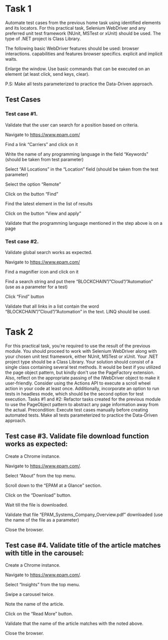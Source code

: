 # Task 1

Automate test cases from the previous home task using identified elements and its locators. For this practical task, Selenium WebDriver and any preferred unit test framework (NUnit, MSTest or xUnit) should be used. 
The type of .NET project is Class Library.


The following basic WebDriver features should be used:
browser interactions.
capabilities and features browser specifics.
explicit and implicit waits.


Enlarge the window. Use basic commands that can be executed on an element (at least click, send keys, clear). 


P.S: Make all tests parameterized to practice the Data-Driven approach.


## Test Cases


### Test case #1. 

Validate that the user can search for a position based on criteria.

Navigate to https://www.epam.com/

Find a link “Carriers” and click on it

Write the name of any programming language in the field “Keywords” (should be taken from test parameter)

Select “All Locations” in the “Location” field (should be taken from the test parameter)

Select the option “Remote”

Click on the button “Find”

Find the latest element in the list of results

Click on the button “View and apply”

Validate that the programming language mentioned in the step above is on a page


### Test case #2. 

Validate global search works as expected.

Navigate to https://www.epam.com/

Find a magnifier icon and click on it

Find a search string and put there “BLOCKCHAIN”/”Cloud”/”Automation” (use as a parameter for a test)

Click “Find” button

Validate that all links in a list contain the word “BLOCKCHAIN”/”Cloud”/”Automation” in the text. LINQ should be used. 

# Task 2

For this practical task, you're required to use the result of the previous module. You should proceed to work with Selenium WebDriver along with your chosen unit test framework, either NUnit, MSTest or xUnit. Your .NET project type should be a Class Library.
Your solution should consist of a single class containing several test methods. It would be best if you utilized the page object pattern, but kindly don't use the PageFactory extension. Also, reflect on the appropriate passing of the IWebDriver object to make it user-friendly. Consider using the Actions API to execute a scroll wheel action in your code at least once. Additionally, incorporate an option to run tests in headless mode, which should be the second option for test execution.
Tasks #1 and #2:
Refactor tasks created for the previous module to use the PageObject pattern to abstract any page information away from the actual.
Precondition: Execute test cases manually before creating automated tests. Make all tests parameterized to practice the Data-Driven approach. 


## Test case #3. Validate file download function works as expected:
Create a Chrome instance.

Navigate to https://www.epam.com/.

Select “About” from the top menu.

Scroll down to the “EPAM at a Glance” section.

Click on the “Download” button.

Wait till the file is downloaded.

Validate that file “EPAM_Systems_Company_Overview.pdf” downloaded (use the name of the file as a parameter)

Close the browser.


## Test case #4. Validate title of the article matches with title in the carousel:
Create a Chrome instance.

Navigate to https://www.epam.com/.

Select “Insights” from the top menu.

Swipe a carousel twice.

Note the name of the article.

Click on the “Read More” button.

Validate that the name of the article matches with the noted above. 

Close the browser.

